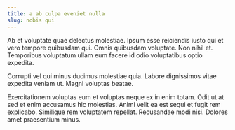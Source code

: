 ```yaml
---
title: a ab culpa eveniet nulla
slug: nobis qui
---
```


Ab et voluptate quae delectus molestiae. Ipsum esse reiciendis iusto qui et vero tempore quibusdam qui. Omnis quibusdam voluptate. Non nihil et. Temporibus voluptatum ullam eum facere id odio voluptatibus optio expedita.

Corrupti vel qui minus ducimus molestiae quia. Labore dignissimos vitae expedita veniam ut. Magni voluptas beatae.

Exercitationem voluptas eum et voluptas neque ex in enim totam. Odit ut at sed et enim accusamus hic molestias. Animi velit ea est sequi et fugit rem explicabo. Similique rem voluptatem repellat. Recusandae modi nisi. Dolores amet praesentium minus.

